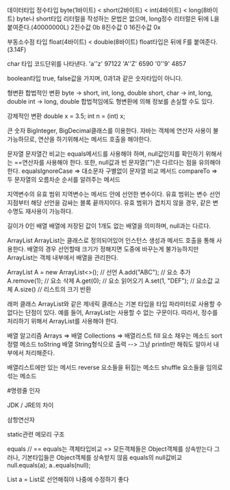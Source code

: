 데이터타입
정수타입 byte(1바이트) < short(2바이트) < int(4바이트) < long(8바이트) byte나 short타입 리터럴을 작성하는 문법은 없으며, long정수 리터럴은 뒤에 L을 붙여준다.(40000000L) 2진수값 0b 8진수값 0 16진수값 0x

부동소수점 타입 float(4바이트) < double(8바이트) float타입은 뒤에 F를 붙여준다.(3.14F)

char 타입 코드단위를 나타낸다. 'a''z' 97122 'A''Z' 6590 '0''9' 4857

boolean타입 true, false값을 가지며, 0과1과 같은 숫자타입이 아니다.

형변환
합법적인 변환 byte -> short, int, long, double short, char -> int, long, double int -> long, double 합법적임에도 형변환에 의해 정보를 손실할 수도 있다.

강제적인 변환 double x = 3.5; int n = (int) x;

큰 숫자
BigInteger, BigDecimal클래스를 이용한다. 자바는 객체에 연산자 사용이 불가능하므로, 연산을 하기위해서는 메서드 호출을 해야한다.

문자열
문자열간 비교는 equals메서드를 사용해야 하며, null값인지를 확인하기 위해서는 ==연산자를 사용해야 한다. 또한, null값과 빈 문자열("")은 다르다는 점을 유의해야 한다. equalsIgnoreCase => 대소문자 구별없이 문자열 비교 메서드 compareTo => 두 문자열의 오름차순 순서를 알려주는 메서드

지역변수의 유효 범위
지역변수는 메서드 안에 선언한 변수이다. 유효 범위는 변수 선언지점부터 해당 선언을 감싸는 블록 끝까지이다. 유효 범위가 겹치지 않을 경우, 같은 변수명도 재사용이 가능하다.

길이가 0인 배열
배열에 저장된 값이 1개도 없는 배열을 의미하며, null과는 다르다.

ArrayList
ArrayList는 클래스로 정의되어있어 인스턴스 생성과 메서드 호출을 통해 사용한다. 배열의 경우 선언할때 크기가 정해지면 도중에 바꾸는게 불가능하지만 ArrayList는 객체 내부에서 배열을 관리한다.

ArrayList A = new ArrayList<>(); // 선언 A.add("ABC"); // 요소 추가 A.remove(1); // 요소 삭제 A.get(0); // 요소 읽어오기 A.set(1, "DEF"); // 요소값 교체 A.size() // 리스트의 크기 반환

래퍼 클래스
ArrayList와 같은 제네릭 클래스는 기본 타입을 타입 파라미터로 사용할 수 없다는 단점이 있다. 예를 들어, ArrayList는 사용할 수 없는 구문이다. 따라서, 정수를 처리하기 위해서 ArrayList를 사용해야 한다.

배열 알고리즘
Arrays => 배열 Collections => 배열리스트 fill 요소 채우는 메소드 sort 정렬 메소드 toString 배열 String형식으로 출력 --> 그냥 println만 해줘도 알아서 내부에서 처리해준다.

배열리스트에만 있는 메서드
reverse 요소들을 뒤집는 메소드 shuffle 요소들을 임의로 섞는 메소드

#명령줄 인자

JDK / JRE의 차이

삼항연산자

static관련 메모리 구조

equals // ==
equals는 객체타입비교 => 모든객체들은 Object객체를 상속받는다
그러나, 기본타입들은 Object객체를 상속받지 않음
equals의 null값비교 
null.equals(a);
a..equals(null);

List<Integer> a = 
List로 선언해줘야 나중에 수정하기 좋다


